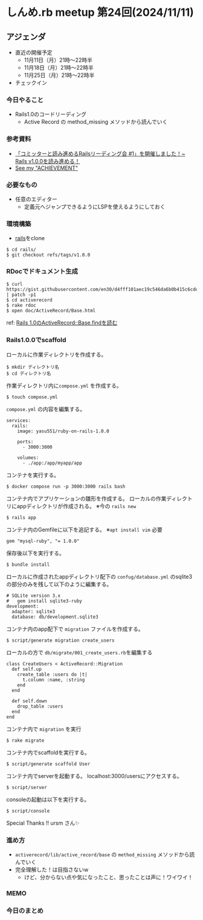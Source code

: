 # しんめ.rb meetup 第24回(2024/11/11)

## アジェンダ

- 直近の開催予定
  - 11月11日（月）21時〜22時半
  - 11月18日（月）21時〜22時半
  - 11月25日（月）21時〜22時半
- チェックイン

### 今日やること

- Rails1.0のコードリーディング
  - Active Record の method_missing メソッドから読んでいく

### 参考資料

- [「コミッターと読み進めるRailsリーディング会 #1」を開催しました！~ Rails v1.0.0を読み進める！](https://tech.andpad.co.jp/entry/2020/02/18/092938)
- [See my "ACHIEVEMENT"](https://speakerdeck.com/coe401_/applaudherjp)

### 必要なもの

- 任意のエディター
  - 定義元へジャンプできるようにLSPを使えるようにしておく

### 環境構築

- [rails](https://github.com/rails/rails)をclone

```
$ cd rails/
$ git checkout refs/tags/v1.0.0
```

### RDocでドキュメント生成

```
$ curl https://gist.githubusercontent.com/en30/d4fff101aec19c546da6b0b415c6cde6/raw/26c845254a3649b84c101ea09b5a8277ec14cc16/gistfile1.txt | patch -p1
$ cd activerecord
$ rake rdoc
$ open doc/ActiveRecord/Base.html
```

ref: [Rails 1.0のActiveRecord::Base.findを読む](https://blog.en30.net/2017/10/27/211941/)

### Rails1.0.0でscaffold

ローカルに作業ディレクトリを作成する。

```
$ mkdir ディレクトリ名
$ cd ディレクトリ名
```

作業ディレクトリ内に`compose.yml` を作成する。

```
$ touch compose.yml
```

`compose.yml` の内容を編集する。

```
services:
  rails:
    image: yasu551/ruby-on-rails-1.0.0

    ports:
      - 3000:3000

    volumes:
      - ./app:/app/myapp/app
```

コンテナを実行する。

```
$ docker compose run -p 3000:3000 rails bash
```

コンテナ内でアプリケーションの雛形を作成する。
ローカルの作業ディレクトリにappディレクトリが作成される。
※今の `rails new`

```
$ rails app
```

コンテナ内のGemfileに以下を追記する。
※`apt install vim` 必要

```
gem "mysql-ruby", "= 1.0.0"
```

保存後以下を実行する。

```
$ bundle install
```

ローカルに作成されたappディレクトリ配下の `confug/database.yml` のsqlite3の部分のみを残して以下のように編集する。

```
# SQLite version 3.x
#   gem install sqlite3-ruby
development:
  adapter: sqlite3
  database: db/development.sqlite3
```

コンテナ内のapp配下で `migration` ファイルを作成する。

```
$ script/generate migration create_users
```

ローカルの方で `db/migrate/001_create_users.rb`を編集する

```
class CreateUsers < ActiveRecord::Migration
  def self.up
    create_table :users do |t|
      t.column :name, :string
    end
  end

  def self.down
    drop_table :users
  end
end
```

コンテナ内で `migration` を実行

```
$ rake migrate
```

コンテナ内でscaffoldを実行する。

```
$ script/generate scaffold User
```

コンテナ内でserverを起動する。
localhost:3000/usersにアクセスする。

```
$ script/server
```

consoleの起動は以下を実行する。

```
$ script/console
```

Special Thanks !! ursm さん✨

### 進め方

- `activerecord/lib/active_record/base` の `method_missing` メソッドから読んでいく
- 完全理解した！は目指さないw
  - けど、分からない点や気になったこと、思ったことは声に！ワイワイ！

### MEMO

### 今日のまとめ


